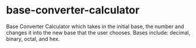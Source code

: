 # base-converter-calculator

Base Converter Calculator which takes in the initial base, the number and changes it into the new base that the user chooses.
Bases include: decimal, binary, octal, and hex.